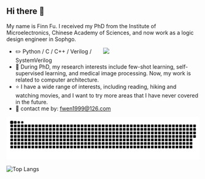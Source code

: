 

## Hi there 👋

My name is Finn Fu. I received my PhD from the Institute of Microelectronics, Chinese Academy of Sciences, and now work as a logic design engineer in Sophgo.

<picture>
    <source media="(prefers-color-scheme: dark)" srcset="https://github-readme-stats-ouuan.vercel.app/api?username=wenxxxxfu&show_icons=true&theme=vue&hide_border=true">
    <img align="right" width="50%" src="https://github-readme-stats-ouuan.vercel.app/api?username=wenxxxxfu&show_icons=true&theme=vue&hide_border=true">
</picture>

-   :pencil2: Python / C / C++ / Verilog / SystemVerilog
-   :seedling: During PhD, my research interests include few-shot learning, self-supervised learning, and medical image processing. Now, my work is related to computer architecture.
-   :star: I have a wide range of interests, including reading, hiking and watching movies, and I want to try more areas that I have never covered in the future.
-   :email: contact me by: fwen1999@126.com


<!-- Snake Code Contribution Map 贪吃蛇代码贡献图 -->
<picture>
  <source media="(prefers-color-scheme: dark)" srcset="https://raw.githubusercontent.com/wenxxxxfu/wenxxxxfu/output/github-contribution-grid-snake-dark.svg">
  <source media="(prefers-color-scheme: light)" srcset="https://raw.githubusercontent.com/wenxxxxfu/wenxxxxfu/output/github-contribution-grid-snake.svg">
  <img alt="github contribution grid snake animation" src="https://raw.githubusercontent.com/wenxxxxfu/wenxxxxfu/output/github-contribution-grid-snake.svg">
</picture>

</div>

 ![Top Langs](https://github-readme-stats.vercel.app/api/top-langs/?username=wenxxxxfu&layout=compact&theme=vue&hide_border=true&card_width=890)  

